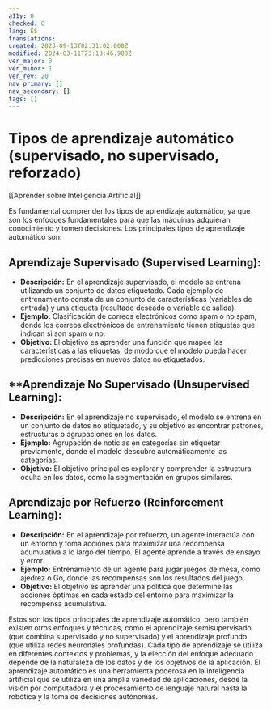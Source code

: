 ```yaml
---
a11y: 0
checked: 0
lang: ES
translations: 
created: 2023-09-13T02:31:02.000Z
modified: 2024-03-11T23:13:46.908Z
ver_major: 0
ver_minor: 1
ver_rev: 20
nav_primary: []
nav_secondary: []
tags: []
---
```

# Tipos de aprendizaje automático (supervisado, no supervisado, reforzado)

[[Aprender sobre Inteligencia Artificial]]

Es fundamental comprender los tipos de aprendizaje automático, ya que son los enfoques fundamentales para que las máquinas adquieran conocimiento y tomen decisiones. Los principales tipos de aprendizaje automático son:

## Aprendizaje Supervisado (Supervised Learning):

- **Descripción:** En el aprendizaje supervisado, el modelo se entrena utilizando un conjunto de datos etiquetado. Cada ejemplo de entrenamiento consta de un conjunto de características (variables de entrada) y una etiqueta (resultado deseado o variable de salida).
- **Ejemplo:** Clasificación de correos electrónicos como spam o no spam, donde los correos electrónicos de entrenamiento tienen etiquetas que indican si son spam o no.
- **Objetivo:** El objetivo es aprender una función que mapee las características a las etiquetas, de modo que el modelo pueda hacer predicciones precisas en nuevos datos no etiquetados.

## **Aprendizaje No Supervisado (Unsupervised Learning):

- **Descripción:** En el aprendizaje no supervisado, el modelo se entrena en un conjunto de datos no etiquetado, y su objetivo es encontrar patrones, estructuras o agrupaciones en los datos.
- **Ejemplo:** Agrupación de noticias en categorías sin etiquetar previamente, donde el modelo descubre automáticamente las categorías.
- **Objetivo:** El objetivo principal es explorar y comprender la estructura oculta en los datos, como la segmentación en grupos similares.

## Aprendizaje por Refuerzo (Reinforcement Learning):
    
- **Descripción:** En el aprendizaje por refuerzo, un agente interactúa con un entorno y toma acciones para maximizar una recompensa acumulativa a lo largo del tiempo. El agente aprende a través de ensayo y error.
- **Ejemplo:** Entrenamiento de un agente para jugar juegos de mesa, como ajedrez o Go, donde las recompensas son los resultados del juego.
- **Objetivo:** El objetivo es aprender una política que determine las acciones óptimas en cada estado del entorno para maximizar la recompensa acumulativa.

Estos son los tipos principales de aprendizaje automático, pero también existen otros enfoques y técnicas, como el aprendizaje semisupervisado (que combina supervisado y no supervisado) y el aprendizaje profundo (que utiliza redes neuronales profundas). Cada tipo de aprendizaje se utiliza en diferentes contextos y problemas, y la elección del enfoque adecuado depende de la naturaleza de los datos y de los objetivos de la aplicación. El aprendizaje automático es una herramienta poderosa en la inteligencia artificial que se utiliza en una amplia variedad de aplicaciones, desde la visión por computadora y el procesamiento de lenguaje natural hasta la robótica y la toma de decisiones autónomas.